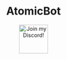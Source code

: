 <div align="center">

# AtomicBot

<a target="_blank" href="https://discord.gg/xlgamerbros" title="Join our Discord!">
<img draggable="false" src="https://discordapp.com/api/guilds/715562369899823200/widget.png?style=banner2" height="76px" draggable="false" alt="Join my Discord!">
</a>
</div>
